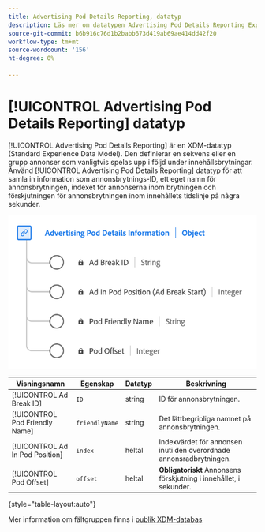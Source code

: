 ```yaml
---
title: Advertising Pod Details Reporting, datatyp
description: Läs mer om datatypen Advertising Pod Details Reporting Experience Data Model (XDM).
source-git-commit: b6b916c76d1b2babb673d419ab69ae414dd42f20
workflow-type: tm+mt
source-wordcount: '156'
ht-degree: 0%

---
```


# [!UICONTROL Advertising Pod Details Reporting] datatyp

[!UICONTROL Advertising Pod Details Reporting] är en XDM-datatyp (Standard Experience Data Model). Den definierar en sekvens eller en grupp annonser som vanligtvis spelas upp i följd under innehållsbrytningar. Använd [!UICONTROL Advertising Pod Details Reporting] datatyp för att samla in information som annonsbrytnings-ID, ett eget namn för annonsbrytningen, indexet för annonserna inom brytningen och förskjutningen för annonsbrytningen inom innehållets tidslinje på några sekunder.

![Ett diagram över datatypen Advertising Pod Details Reporting.](../images/data-types/advertising-pod-details-information.png)

| Visningsnamn | Egenskap | Datatyp | Beskrivning |
|----------------------------|------------------------|-----------|-------------------------------------------------------|
| [!UICONTROL Ad Break ID] | `ID` | string | ID för annonsbrytningen. |
| [!UICONTROL Pod Friendly Name] | `friendlyName` | string | Det lättbegripliga namnet på annonsbrytningen. |
| [!UICONTROL Ad In Pod Position] | `index` | heltal | Indexvärdet för annonsen inuti den överordnade annonsradbrytningen. |
| [!UICONTROL Pod Offset] | `offset` | heltal | **Obligatoriskt** Annonsens förskjutning i innehållet, i sekunder. |

{style="table-layout:auto"}

Mer information om fältgruppen finns i [publik XDM-databas](https://github.com/adobe/xdm/blob/master/components/datatypes/advertisingpoddetails.schema.json)
